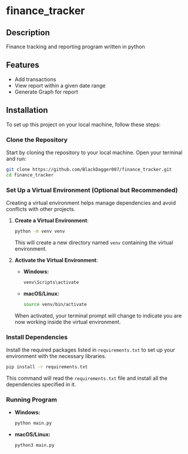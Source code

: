 # finance_tracker

 
## Description
 Finance tracking and reporting program written in python

## Features
- Add transactions
- View report within a given date range
- Generate Graph for report

## Installation

To set up this project on your local machine, follow these steps:

### Clone the Repository

Start by cloning the repository to your local machine. Open your terminal and run:

```bash
git clone https://github.com/BlackDagger007/finance_tracker.git
cd finance_tracker
```

### Set Up a Virtual Environment (Optional but Recommended)

Creating a virtual environment helps manage dependencies and avoid conflicts with other projects.

1. **Create a Virtual Environment**:

   ```bash
   python -m venv venv
   ```

   This will create a new directory named `venv` containing the virtual environment.

2. **Activate the Virtual Environment**:

   - **Windows:**

     ```bash
     venv\Scripts\activate
     ```

   - **macOS/Linux:**

     ```bash
     source venv/bin/activate
     ```

   When activated, your terminal prompt will change to indicate you are now working inside the virtual environment.

### Install Dependencies

Install the required packages listed in `requirements.txt` to set up your environment with the necessary libraries.

```bash
pip install -r requirements.txt
```

This command will read the `requirements.txt` file and install all the dependencies specified in it.

### Running Program
  - **Windows:**

     ```bash
     python main.py
     ```

   - **macOS/Linux:**

     ```bash
     python3 main.py
     ```
